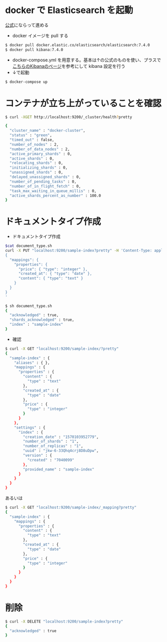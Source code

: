 # docker で Elasticsearch を起動
[公式](https://www.elastic.co/guide/en/elasticsearch/reference/current/docker.html)にならって進める

* docker イメージを pull する

```bash
$ docker pull docker.elastic.co/elasticsearch/elasticsearch:7.4.0
$ docker pull kibana:7.4.0
```

* docker-compose.yml を用意する。基本は↑の公式のものを使い、プラスで[こちらのKibanaのページ](https://www.elastic.co/guide/en/kibana/current/docker.html)を参考にして kibana 設定を行う
* ↓で起動

```bash
$ docker-compose up
```

# コンテナが立ち上がっていることを確認

```bash
$ curl -XGET http://localhost:9200/_cluster/health?pretty

```

```bash
{
  "cluster_name" : "docker-cluster",
  "status" : "green",
  "timed_out" : false,
  "number_of_nodes" : 2,
  "number_of_data_nodes" : 2,
  "active_primary_shards" : 0,
  "active_shards" : 0,
  "relocating_shards" : 0,
  "initializing_shards" : 0,
  "unassigned_shards" : 0,
  "delayed_unassigned_shards" : 0,
  "number_of_pending_tasks" : 0,
  "number_of_in_flight_fetch" : 0,
  "task_max_waiting_in_queue_millis" : 0,
  "active_shards_percent_as_number" : 100.0
}
```


# ドキュメントタイプ作成

* ドキュメントタイプ作成

```bash
$cat document_type.sh
curl -X PUT "localhost:9200/sample-index?pretty" -H 'Content-Type: application/json' -d '
{
  "mappings": {
    "properties": {
      "price": { "type": "integer" },
      "created_at": { "type": "date" },
      "content": { "type": "text" }
    }
  }
}
'

$ sh document_type.sh
{
  "acknowledged" : true,
  "shards_acknowledged" : true,
  "index" : "sample-index"
}
```

* 確認

```bash
$ curl -X GET "localhost:9200/sample-index/?pretty"
{
  "sample-index" : {
    "aliases" : { },
    "mappings" : {
      "properties" : {
        "content" : {
          "type" : "text"
        },
        "created_at" : {
          "type" : "date"
        },
        "price" : {
          "type" : "integer"
        }
      }
    },
    "settings" : {
      "index" : {
        "creation_date" : "1570103952779",
        "number_of_shards" : "1",
        "number_of_replicas" : "1",
        "uuid" : "jkw-6-33Qhq4crj8D8uDpw",
        "version" : {
          "created" : "7040099"
        },
        "provided_name" : "sample-index"
      }
    }
  }
}
```

あるいは

```bash
$ curl -X GET "localhost:9200/sample-index/_mapping?pretty"
{
  "sample-index" : {
    "mappings" : {
      "properties" : {
        "content" : {
          "type" : "text"
        },
        "created_at" : {
          "type" : "date"
        },
        "price" : {
          "type" : "integer"
        }
      }
    }
  }
}
```

# 削除

```bash
$ curl -X DELETE "localhost:9200/sample-index?pretty"
{
  "acknowledged" : true
}

```
